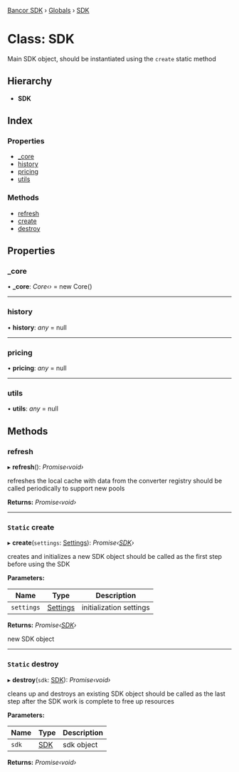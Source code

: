 [Bancor SDK](../README.md) › [Globals](../globals.md) › [SDK](sdk.md)

# Class: SDK

Main SDK object, should be instantiated using the `create` static method

## Hierarchy

* **SDK**

## Index

### Properties

* [_core](sdk.md#_core)
* [history](sdk.md#history)
* [pricing](sdk.md#pricing)
* [utils](sdk.md#utils)

### Methods

* [refresh](sdk.md#refresh)
* [create](sdk.md#static-create)
* [destroy](sdk.md#static-destroy)

## Properties

###  _core

• **_core**: *Core‹›* = new Core()

___

###  history

• **history**: *any* = null

___

###  pricing

• **pricing**: *any* = null

___

###  utils

• **utils**: *any* = null

## Methods

###  refresh

▸ **refresh**(): *Promise‹void›*

refreshes the local cache with data from the converter registry
should be called periodically to support new pools

**Returns:** *Promise‹void›*

___

### `Static` create

▸ **create**(`settings`: [Settings](../interfaces/settings.md)): *Promise‹[SDK](sdk.md)›*

creates and initializes a new SDK object
should be called as the first step before using the SDK

**Parameters:**

Name | Type | Description |
------ | ------ | ------ |
`settings` | [Settings](../interfaces/settings.md) | initialization settings  |

**Returns:** *Promise‹[SDK](sdk.md)›*

new SDK object

___

### `Static` destroy

▸ **destroy**(`sdk`: [SDK](sdk.md)): *Promise‹void›*

cleans up and destroys an existing SDK object
should be called as the last step after the SDK work is complete to free up resources

**Parameters:**

Name | Type | Description |
------ | ------ | ------ |
`sdk` | [SDK](sdk.md) | sdk object  |

**Returns:** *Promise‹void›*

